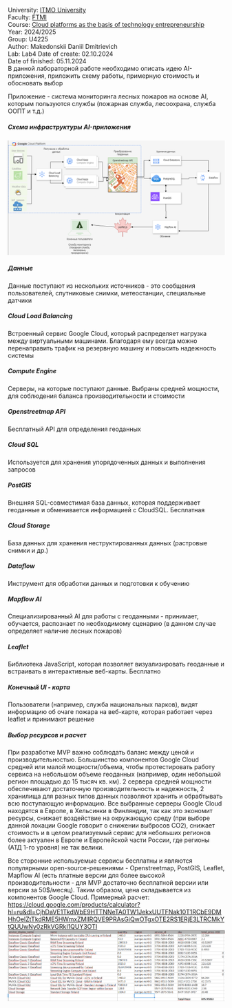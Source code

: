 University: [ITMO University](https://itmo.ru/ru/)  
Faculty: [FTMI](https://ftmi.itmo.ru)  
Course: [Cloud platforms as the basis of technology entrepreneurship](https://https://itmo-ict-faculty.github.io/cloud-platforms-as-the-basis-of-technology-entrepreneurship/)  
Year: 2024/2025  
Group: U4225  
Author: Makedonskii Daniil Dmitrievich  
Lab: Lab4
Date of create: 02.10.2024  
Date of finished: 05.11.2024  
В данной лабораторной работе необходимо описать идею AI-приложения, приложить схему работы, примерную стоимость и обосновать выбор

Приложение - система мониторинга лесных пожаров на основе AI, которым пользуются службы (пожарная служба, лесоохрана, служба ООПТ и т.д.)
#####  Схема инфраструктуры AI-приложения ##### 
![pic1./firebase.png](/lab4/firebase.png)
##### Данные ##### 
Данные поступают из нескольких источников - это сообщения пользователей, спутниковые снимки, метеостанции, специальные датчики
##### Cloud Load Balancing ##### 
Встроенный сервис Google Cloud, который распределяет нагрузка между виртуальными машинами. Благодаря ему всегда можно перенаправить трафик на резервную машину и повысить надежность системы
#####  Compute Engine ##### 
Серверы, на которые поступают данные. Выбраны средней мощности, для соблюдения баланса производительности и стоимости
#####  Openstreetmap API ##### 
Бесплатный API для определения геоданных
#####  Cloud SQL ##### 
Используется для хранения упорядоченных данных и выполнения запросов
#####  PostGIS ##### 
Внешняя SQL-совместимая база данных, которая поддерживает геоданные и обменивается информацией с CloudSQL. Бесплатная
#####  Cloud Storage ##### 
База данных для хранения неструктированных данных (растровые снимки и др.)
#####  Dataflow ##### 
Инструмент для обработки данных и подготовки к обучению
#####  Mapflow AI ##### 
Специализированный AI для работы с геоданными - принимает, обучается, распознает по необходимому сценарию (в данном случае определяет наличие лесных пожаров)
#####  Leaflet ##### 
Библиотека JavaScript, которая позволяет визуализировать геоданные и встраивать в интерактивные веб-карты. Бесплатно
#####  Конечный UI - карта ##### 
Пользователи (например, служба национальных парков), видят информацию об очаге пожара на веб-карте, которая работает через leaflet и принимают решение

##### Выбор ресурсов и расчет ##### 
При разработке MVP важно соблюдать баланс между ценой и производительностью. Большинство компонентов Google Cloud средней или малой мощности/объема, чтобы протестировать работу сервиса на небольшом объеме геоданных (например, один небольшой регион площадью до 15 тысяч кв. км). 2 сервера средней мощности обеспечивают достаточную производительность и надежность, 2 хранилища для разных типов данных позволяют хранить и обрабтывать всю поступающую информацию. Все выбранные серверы Google Cloud находятся в Европе, в Хельсинки в Финляндии, так как это экономит ресурсы, снижает воздействие на окружающую среду (при выборе данной локации Google говорит о снижении выбросов CO2), снижает стоимость и в целом реализуемый сервис для небольших регионов более актуален в Европе и Европейской части России, где регионы (АТД 1-го уровня) не так велики.

Все сторонние используемые сервисы бесплатны и являются популярными open-source-решениями - Openstreetmap, PostGIS, Leaflet, Mapflow AI (есть платные версии для более высокой производительности - для MVP достаточно бесплатной версии или версии за 50$/месяц). Таким образом, цена складывается из компонентов Google Cloud. Примерный расчет:
https://cloud.google.com/products/calculator?hl=ru&dl=CjhDaVE1TkdWbE9HTTNNeTA0TW1JekxUUTFNak10T1RCbE9DMHhOelZtTkdRME5HWmxZMllRQVE9PRAsGiQwOTgxOTE2RS1ERjE3LTRCMkYtQUUwNy0zRkVGRkI1QUY3OTI
![pic1./calc.png](/lab4/calc.png)

